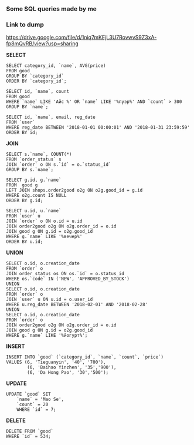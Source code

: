 ### Some SQL queries made by me 

### Link to dump 
https://drive.google.com/file/d/1niq7mKEjL3U7RovwvS9Z3xA-fp8mQvRB/view?usp=sharing



**SELECT**


```
SELECT category_id, `name`, AVG(price)
FROM good
GROUP BY `category_id`
ORDER BY `category_id`;
```

```
SELECT id, `name`, count
FROM good 
WHERE `name` LIKE 'Айс %' OR `name` LIKE '%пуэр%' AND `count` > 300
GROUP BY `name`;
```
```
SELECT id, `name`, email, reg_date
FROM `user`
WHERE reg_date BETWEEN '2018-01-01 00:00:01' AND '2018-01-31 23:59:59'
ORDER BY id;
```

**JOIN**
```
SELECT s.`name`, COUNT(*)
FROM `order_status` s
JOIN `order` o ON s.`id` = o.`status_id`
GROUP BY s.`name`;
```

```
SELECT g.id, g.`name`
FROM  good g
LEFT JOIN shops.order2good o2g ON o2g.good_id = g.id
WHERE o2g.count IS NULL
ORDER BY g.id;
```

```
SELECT u.id, u.`name`
FROM `user` u
JOIN `order` o ON o.id = u.id
JOIN order2good o2g ON o2g.order_id = o.id
JOIN good g ON g.id = o2g.good_id
WHERE g.`name` LIKE '%вечер%'
ORDER BY u.id;
```


**UNION**

```
SELECT o.id, o.creation_date
FROM `order` o
JOIN order_status os ON os.`id` = o.status_id
WHERE os.`code` IN ('NEW', 'APPROVED_BY_STOCK')
UNION
SELECT o.id, o.creation_date
FROM `order` o
JOIN `user` u ON u.id = o.user_id
WHERE u.reg_date BETWEEN '2018-02-01' AND '2018-02-28'
UNION
SELECT o.id, o.creation_date
FROM `order` o
JOIN order2good o2g ON o2g.order_id = o.id
JOIN good g ON g.id = o2g.good_id
WHERE g.`name` LIKE '%йогурт%';
```

**INSERT**
```
INSERT INTO `good` (`category_id`, `name`, `count`, `price`)
VALUES (6, 'Tieguanyin', '40', '700'),
        (6, 'Baihao Yinzhen', '35','900'),
        (6, 'Da Hong Pao', '30','500');
```
**UPDATE**
```
UPDATE `good` SET 
	`name` = 'Mao Se',
    `count` = 20
    WHERE `id` = 7;
```
**DELETE**
```
DELETE FROM `good`
WHERE `id` = 534;
```
